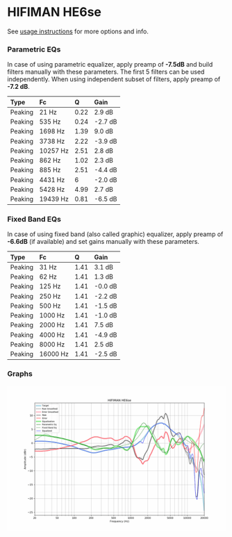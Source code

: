 # HIFIMAN HE6se
See [usage instructions](https://github.com/jaakkopasanen/AutoEq#usage) for more options and info.

### Parametric EQs
In case of using parametric equalizer, apply preamp of **-7.5dB** and build filters manually
with these parameters. The first 5 filters can be used independently.
When using independent subset of filters, apply preamp of **-7.2 dB**.

| Type    | Fc       |    Q | Gain    |
|:--------|:---------|:-----|:--------|
| Peaking | 21 Hz    | 0.22 | 2.9 dB  |
| Peaking | 535 Hz   | 0.24 | -2.7 dB |
| Peaking | 1698 Hz  | 1.39 | 9.0 dB  |
| Peaking | 3738 Hz  | 2.22 | -3.9 dB |
| Peaking | 10257 Hz | 2.51 | 2.8 dB  |
| Peaking | 862 Hz   | 1.02 | 2.3 dB  |
| Peaking | 885 Hz   | 2.51 | -4.4 dB |
| Peaking | 4431 Hz  | 6    | -2.0 dB |
| Peaking | 5428 Hz  | 4.99 | 2.7 dB  |
| Peaking | 19439 Hz | 0.81 | -6.5 dB |

### Fixed Band EQs
In case of using fixed band (also called graphic) equalizer, apply preamp of **-6.6dB**
(if available) and set gains manually with these parameters.

| Type    | Fc       |    Q | Gain    |
|:--------|:---------|:-----|:--------|
| Peaking | 31 Hz    | 1.41 | 3.1 dB  |
| Peaking | 62 Hz    | 1.41 | 1.3 dB  |
| Peaking | 125 Hz   | 1.41 | -0.0 dB |
| Peaking | 250 Hz   | 1.41 | -2.2 dB |
| Peaking | 500 Hz   | 1.41 | -1.5 dB |
| Peaking | 1000 Hz  | 1.41 | -1.0 dB |
| Peaking | 2000 Hz  | 1.41 | 7.5 dB  |
| Peaking | 4000 Hz  | 1.41 | -4.9 dB |
| Peaking | 8000 Hz  | 1.41 | 2.5 dB  |
| Peaking | 16000 Hz | 1.41 | -2.5 dB |

### Graphs
![](./HIFIMAN%20HE6se.png)